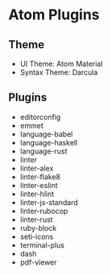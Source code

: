 # Atom Plugins

## Theme

- UI Theme: Atom Material
- Syntax Theme: Darcula

## Plugins

- editorconfig
- emmet
- language-babel
- language-haskell
- language-rust
- linter
- linter-alex
- linter-flake8
- linter-eslint
- linter-hlint
- linter-js-standard
- linter-rubocop
- linter-rust
- ruby-block
- seti-icons
- terminal-plus
- dash
- pdf-viewer
